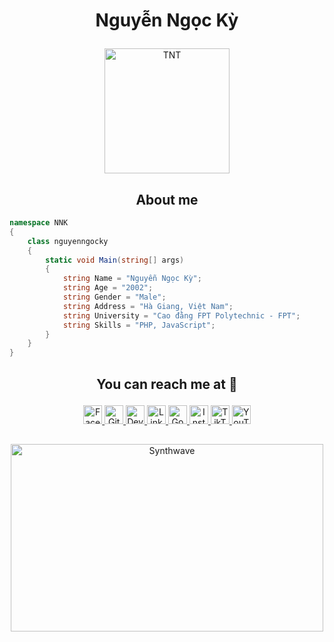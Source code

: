 # <p align="center">Nguyễn Ngọc Kỳ</p>

<p align="center">
	<a href="https://github.com/ngoctienTNT">
	<img src="https://avatars.githubusercontent.com/u/89850705?v=4" width = "200" alt="TNT">
	</a>
</p>

<h2 align="center">About me</h2>

```C#
namespace NNK
{
    class nguyenngocky
    {
        static void Main(string[] args)
        {
            string Name = "Nguyễn Ngọc Kỳ";
            string Age = "2002";
            string Gender = "Male";
            string Address = "Hà Giang, Việt Nam";
            string University = "Cao đằng FPT Polytechnic - FPT";
            string Skills = "PHP, JavaScript";
        }
    }
}
```

## <p align="center">You can reach me at 🌹</p>

<p align="center">
  <a href="https://www.facebook.com/Legendary.kyy">
    <img src="https://www.vectorlogo.zone/logos/facebook/facebook-official.svg" alt="Facebook" height="30" width="30">
  </a>
	
  <a href="https://github.com/nguyenngocky">
    <img src="https://www.vectorlogo.zone/logos/github/github-tile.svg" alt="Github" height="30" width="30">
  </a>
  
  <a href="https://dev.to/nguyenngocky">
    <img src="https://www.vectorlogo.zone/logos/devto/devto-icon.svg" alt="DevTo" height="30" width="30">
  </a>
	
  <a href="https://www.linkedin.com/in/nguyen-ky-91908a22a/">
    <img src="https://www.vectorlogo.zone/logos/linkedin/linkedin-icon.svg" alt="Linkedin" height="30" width="30">
  </a>
  
  <a href="mailto:nguyenngocky1995@gmail.com">
    <img src="https://www.vectorlogo.zone/logos/google/google-icon.svg" alt="Google" height="30" width="30">
  </a>
	
  <a href="https://www.instagram.com/_kynn0372/">
    <img src="https://www.vectorlogo.zone/logos/instagram/instagram-icon.svg" alt="Instagram" height="30" width="30">
  </a>
  
  <a href="https://www.tiktok.com/@kynguyen636">
    <img src="https://raw.githubusercontent.com/gilbarbara/logos/master/logos/tiktok-icon.svg" alt="TikTok" height="30" width="30">
  </a>
  
  <a href="https://www.youtube.com/channel/UC1yNee32QUoGnAKEmwO3KOA">
    <img src="https://www.vectorlogo.zone/logos/youtube/youtube-icon.svg" alt="YouTube" height="30" width="30">
  </a>
</p>



##

<p align="center"><img src="https://thumbs.gfycat.com/GoodnaturedFondGaur-size_restricted.gif" alt="Synthwave" height="300" width="500"></p>
